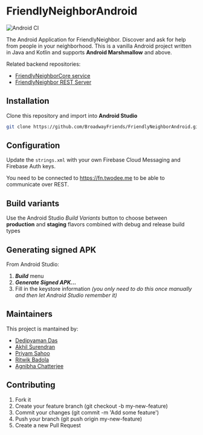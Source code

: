 # FriendlyNeighborAndroid

![Android CI](https://github.com/BroadwayFriends/FriendlyNeighborAndroid/workflows/Android%20CI/badge.svg)

The Android Application for FriendlyNeighbor. Discover and ask for help from people in your neighborhood.
This is a vanilla Android project written in Java and Kotlin and supports **Android Marshmallow** and above.

Related backend repositories:
- [FriendlyNeighborCore service](https://github.com/2DSharp/FriendlyNeighborCore)
- [FriendlyNeighbor REST Server](https://github.com/agnibha-chatterjee/friendly-neighbor-api)

## Installation
Clone this repository and import into **Android Studio**
```bash
git clone https://github.com/BroadwayFriends/FriendlyNeighborAndroid.git
```

## Configuration

Update the `strings.xml` with your own Firebase Cloud Messaging and Firebase Auth keys.

You need to be connected to https://fn.twodee.me to be able to communicate over REST.

## Build variants
Use the Android Studio *Build Variants* button to choose between **production** and **staging** flavors combined with debug and release build types


## Generating signed APK
From Android Studio:
1. ***Build*** menu
2. ***Generate Signed APK...***
3. Fill in the keystore information *(you only need to do this once manually and then let Android Studio remember it)*

## Maintainers
This project is mantained by:
* [Dedipyaman Das](https://github.com/2dsharp)
* [Akhil Surendran](https://github.com/akhillllldev)
* [Priyam Sahoo](https://github.com/priyamsahoo)
* [Ritwik Badola](https://github.com/ritwikbadola)
* [Agnibha Chatterjee](https://github.com/agnibha-chatterjee)


## Contributing

1. Fork it
2. Create your feature branch (git checkout -b my-new-feature)
3. Commit your changes (git commit -m 'Add some feature')
4. Push your branch (git push origin my-new-feature)
5. Create a new Pull Request
